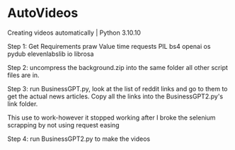 # AutoVideos
Creating videos automatically | Python 3.10.10


Step 1: Get Requirements
praw
Value
time
requests
PIL
bs4
openai
os
pydub
elevenlabslib
io
librosa

Step 2:
uncompress the background.zip into the same folder all other script files are in.

Step 3:
run BusinessGPT.py, look at the list of reddit links and go to them to get the actual news articles.
Copy all the links into the BusinessGPT2.py's link folder.

This use to work-however it stopped working after I broke the selenium scrapping by not using request easing

Step 4:
run BusinessGPT2.py to make the videos


